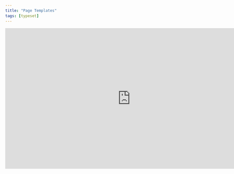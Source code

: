 ```yaml
---
title: "Page Templates"
tags: [typeset]
---
```

 
<html><body><section data-type="chapter" class="hsecchapter" data-hederis-type="hsecchapter" id="typeset-master-pages" data-pi-attrs="id: typeset-master-pages; data-tags: typeset;" role="doc-chapter" data-tags="typeset" data-author-name=" " data-book-title=" " title="Page Templates"><iframe width="800" height="450" src="https://www.youtube.com/embed/OVFvTesq8-E" frameborder="0" allow="accelerometer;" autoplay="" encrypted-media="" gyroscope="" picture-in-picture="" allowfullscreen="" id="pzSqCqr85"/><p data-embedded-html="true" id="pLK9kwazK">INTENTIONALLY BLANK</p><p class="hblkp" data-hederis-type="hblkp" id="pyn8M5yOz">Page templates control the general layout of all the different sections in your book. This is different from a book&#8217;s design template: a design template includes design instructions for all the paragraphs and elements in your book, as well as the running content, margin widths, and so on. Page templates, however,  determine only the page margins, where the running headers and footers go and what kind of content should appear in them, and how to format that text. Page templates are just one part of a book&#8217;s design template.</p><p class="hblkp" data-hederis-type="hblkp" id="pyCoebb11">You can configure 5 different page templates: chapters, 2 types of frontmatter, backmatter, and parts. While these page templates are applied to certain types of sections by default, you can change the page template that is used in any section, in the Sections &amp; Text toolset.</p><aside class="hwprbox box" data-hederis-type="hwprbox" id="pdNlxpqcb" data-type="sidebar"><p class="hblktype" data-hederis-type="hblktype" id="pBkOxLKY5">Note</p><p class="hblkp" data-hederis-type="hblkp" id="poUa1nj81">We include two types of frontmatter page templates because books will often have certain frontmatter&#8212;like title pages and copyright pages&#8212;that needs a different page layout (e.g., reduced top margin height, or removing all the content from the running headers and footers). </p></aside><p class="hblkp" data-hederis-type="hblkp" id="pcgUviGMe">Each type of page template has 4 pages that can be configured:</p><ol class="hwprnumlist" data-hederis-type="hwprnumlist" id="pW3EIyzIO"><li class="hblkoli" data-hederis-type="hblkoli" id="li5NjIE06Y"><p class="hblkoli" data-hederis-type="hblklip" id="pItyzZuKb"><strong data-hederis-type="hspanstrong" id="pQxXZQuWa">The first page of the section: </strong>You can change the top and bottom margins for the first page of the section, or change the running header and footer content. For example, you might choose to insert just the page number at the bottom of the first page, and then to include full running headers and footers on your recto and verso pages.</p></li><li class="hblkoli" data-hederis-type="hblkoli" id="liUp4a2M6t"><p class="hblkoli" data-hederis-type="hblklip" id="pO2PTGeR2"><strong class="hspanstrong" data-hederis-type="hspanstrong" id="pZ9xPdYkD">Recto and verso pages: </strong>These are the main content pages of your section, and this is also where you set the inside and outside margins that will be applied to all the pages in your section (including first and blank pages).</p></li><li class="hblkoli" data-hederis-type="hblkoli" id="liEDmYSN6s"><p class="hblkoli" data-hederis-type="hblklip" id="pFgqNXNwN"><strong class="hspanstrong" data-hederis-type="hspanstrong" id="pBlgoibHF">Blank pages: </strong>Sometimes a section will include pages that don&#8217;t include any book content&#8212;for example, if this section ends on a recto page, but the next section is required to also start on a recto page, then an extra blank verso page will be added to the end of the first section. In these cases, you can choose to suppress the running header and footer content, or have different running headers and footers appear.</p></li></ol><p class="hblkp" data-hederis-type="hblkp" id="pQ5YlqBJ0">Running headers and footers can consist of text content, or use our built-in variables. To add text to your running headers or footers:</p><ol class="hwprnumlist" data-hederis-type="hwprnumlist" id="p82pFVNzT"><li class="hblkoli" data-hederis-type="hblkoli" id="lioHG71Wbs"><p class="hblkoli" data-hederis-type="hblklip" id="p1JuawJnr">Click the margin area that you want to add content to.</p></li><li class="hblkoli" data-hederis-type="hblkoli" id="liR5xZFK3b"><p class="hblkoli" data-hederis-type="hblklip" id="pEKtbvBAe">Click inside the text box, and type an opening quotation mark (&#8220;).</p></li><li class="hblkoli" data-hederis-type="hblkoli" id="liQGpnJHUN"><p class="hblkoli" data-hederis-type="hblklip" id="pyt9uHBdN">Now type the text that you want to appear, and then type a closing quotation mark (&#8221;).</p></li><li class="hblkoli" data-hederis-type="hblkoli" id="liHoXJfj3B"><p class="hblkoli" data-hederis-type="hblklip" id="pIBM7Ejrz">Finally, press the Enter or Return key. Your text will appear as a gray bubble. To remove your typed text, simply press the X immediately to the right of the gray bubble.</p></li></ol><p class="hblkp" data-hederis-type="hblkp" id="pXyKtvqfV">Variables let you insert dynamic content that is pulled right from your book text, like the most recent chapter title, the book title, or the author name. You can also insert a variable to dynamically add the up-to-date page number. To include a variable, simply click on it and it will appear in the text box as a green bubble.</p><figure class="hwprfig" data-hederis-type="hwprfig" id="poJdYS6Rp"><img data-hederis-type="hblkimg" class="hblkimg" id="ppOkvi8yQ" src="/images/runheadfoot.png" data-img-src="/images/runheadfoot.png"/><p class="hblkcaption" data-hederis-type="hblkcaption" id="pHtaxtRMx">This example shows a running footer that uses our built-in Page Number variable, and a running header with text content.</p></figure><p class="hblkp" data-hederis-type="hblkp" id="pzhucWNOK">You can also combine text and variables, by following the same steps above for each type of content you want to include.</p></section></body></html>
